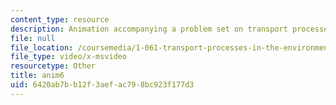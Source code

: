 ```yaml
---
content_type: resource
description: Animation accompanying a problem set on transport processes in the environment.
file: null
file_location: /coursemedia/1-061-transport-processes-in-the-environment-fall-2008/6420ab7bb12f3aefac798bc923f177d3_anim6.avi
file_type: video/x-msvideo
resourcetype: Other
title: anim6
uid: 6420ab7b-b12f-3aef-ac79-8bc923f177d3
---
```

